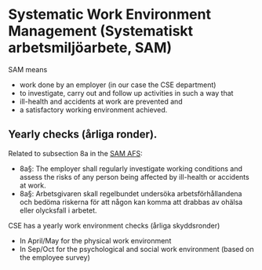# Systematic Work Environment Management (Systematiskt arbetsmiljöarbete, SAM)

SAM means

* work done by an employer (in our case the CSE department)
* to investigate, carry out and follow up activities in such a way that
* ill-health and accidents at work are prevented and
* a satisfactory working environment achieved.

## Yearly checks (årliga ronder).

Related to subsection 8a in the [SAM AFS](SAM/):

* 8a§: The employer shall regularly investigate working conditions and assess the risks of any person being affected by ill-health or accidents at work.
* 8a§: Arbetsgivaren skall regelbundet undersöka arbetsförhållandena och bedöma riskerna för att någon kan komma att drabbas av ohälsa eller olycksfall i arbetet.

CSE has a yearly work environment checks (årliga skyddsronder)

* In April/May for the physical work environment
* In Sep/Oct for the psychological and social work environment (based on the employee survey)
